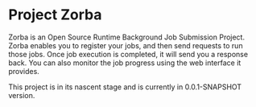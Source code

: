 Project Zorba
=====

Zorba is an Open Source Runtime Background Job Submission Project. Zorba enables you to register your jobs, and then send requests to run those jobs. Once job execution is completed, it will send you a response back. You can also monitor the job progress using the web interface it provides. 

This project is in its nascent stage and is currently in 0.0.1-SNAPSHOT version.
